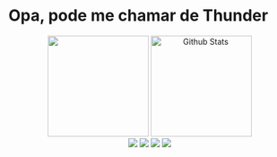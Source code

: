 # Opa, pode me chamar de Thunder
 
<p align="center">
  <!--<img src="https://profile-counter.glitch.me/{Mathiack}/count.svg" alt="Mathiack :: Visitor's Count" />-->
</p>

<div align="center">
  <!--<img height="180em" src="https://github-readme-stats.vercel.app/api?username=Mathiack&show_icons=true&theme=dark&include_all_commits=true&count_private=true" />-->
  <img height="180em" src="https://github-readme-stats.vercel.app/api/top-langs/?username=Mathiack&layout=compact&langs_count=16&theme=dark" />
  <img height="180em" src="https://github-readme-streak-stats.herokuapp.com/?user=Mathiack&theme=dark&hide_border=false" alt="Github Stats"/>
  <!--<img src="https://img.shields.io/badge/JavaScript-ET7E6C?style=for-the-badge&logo=javascript&logoColor=white">-->
  <br>
  <img src="https://img.shields.io/badge/PHP-4F5D95?style=for-the-badge&logo=php&logoColor=white">
  <img src="https://img.shields.io/badge/HTML5-E34F26?style=for-the-badge&logo=html5&logoColor=white">
  <img src="https://img.shields.io/badge/CSS3-1572B6?style=for-the-badge&logo=css3&logoColor=white">
  <img src="https://img.shields.io/badge/Java-007396?style=for-the-badge&logo=java&logoColor=white">
</div>
<!-- hello world -->

